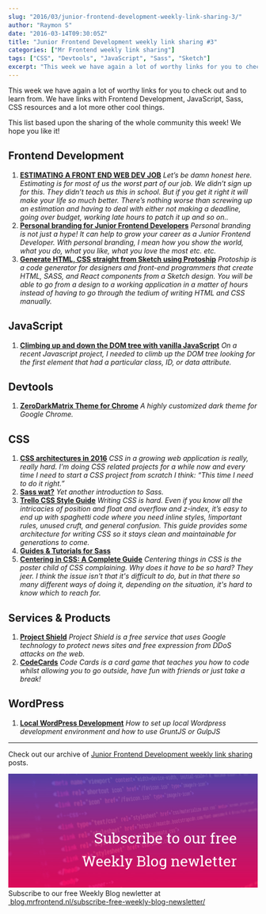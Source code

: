 ```yaml
---
slug: "2016/03/junior-frontend-development-weekly-link-sharing-3/"
author: "Raymon S"
date: "2016-03-14T09:30:05Z"
title: "Junior Frontend Development weekly link sharing #3"
categories: ["Mr Frontend weekly link sharing"]
tags: ["CSS", "Devtools", "JavaScript", "Sass", "Sketch"]
excerpt: "This week we have again a lot of worthy links for you to check out and to learn from. We have links..."
---
```


This week we have again a lot of worthy links for you to check out and to learn from. We have links with Frontend Development, JavaScript, Sass, CSS resources and a lot more other cool things.

This list based upon the sharing of the whole community this week! We hope you like it!

## Frontend Development

1. [**ESTIMATING A FRONT END WEB DEV JOB**](https://hanserino.github.io/2016/02/11/estimating-a-front-end-web-dev-job/) _Let’s be damn honest here. Estimating is for most of us the worst part of our job. We didn’t sign up for this. They didn’t teach us this in school. But if you get it right it will make your life so much better. There’s nothing worse than screwing up an estimation and having to deal with either not making a deadline, going over budget, working late hours to patch it up and so on.._
2. [**Personal branding for Junior Frontend Developers**](http://blog.mrfrontend.nl/2016/03/personal-branding-junior-frontend-developers/) _Personal branding is not just a hype! It can help to grow your career as a Junior Frontend Developer. With personal branding, I mean how you show the world, what you do, what you like, what you love the most etc. etc._
3. [**Generate HTML, CSS straight from Sketch using Protoship**](https://medium.com/sketch-app-sources/code-generator-to-create-react-projects-straight-from-design-with-clean-html-and-css-c399a8189f0d#.a26zzsdd5) _Protoship is a code generator for designers and front-end programmers that create HTML, SASS, and React components from a Sketch design. You will be able to go from a design to a working application in a matter of hours instead of having to go through the tedium of writing HTML and CSS manually._

## JavaScript

1. [**Climbing up and down the DOM tree with vanilla JavaScript**](http://gomakethings.com/climbing-up-and-down-the-dom-tree-with-vanilla-javascript/) _On a recent Javascript project, I needed to climb up the DOM tree looking for the first element that had a particular class, ID, or data attribute._

## Devtools

1. [**ZeroDarkMatrix Theme for Chrome**](https://github.com/mauricecruz/chrome-devtools-zerodarkmatrix-theme) _A highly customized dark theme for Google Chrome._

## CSS

1. **[CSS architectures in 2016](https://medium.com/@webPapaya/css-architectures-in-2016-fab5d14c9b6e#.xlfjatv28)** _CSS in a growing web application is really, really hard. I’m doing CSS related projects for a while now and every time I need to start a CSS project from scratch I think: “This time I need to do it right.”_
2. [**Sass wat?**](https://medium.com/@umayr/from-the-plains-of-css-to-the-mountains-of-sass-6e9f586bbc78#.7jl5cwrdm) _Yet another introduction to Sass._
3. [**Trello CSS Style Guide**](https://github.com/trello/trellisheets/blob/master/styleguide.md) _Writing CSS is hard. Even if you know all the intricacies of position and float and overflow and z-index, it’s easy to end up with spaghetti code where you need inline styles, !important rules, unused cruft, and general confusion. This guide provides some architecture for writing CSS so it stays clean and maintainable for generations to come._
4. [**Guides & Tutorials for Sass**](http://thesassway.com/guides)
5. [**Centering in CSS: A Complete Guide**](https://css-tricks.com/centering-css-complete-guide/) _Centering things in CSS is the poster child of CSS complaining. Why does it have to be so hard? They jeer. I think the issue isn't that it's difficult to do, but in that there so many different ways of doing it, depending on the situation, it's hard to know which to reach for._

## Services & Products

1. [**Project Shield**](https://projectshield.withgoogle.com/public/) _Project Shield is a free service that uses Google technology to protect news sites and free expression from DDoS attacks on the web._
2. [**CodeCards**](http://codecards.io/) _Code Cards is a card game that teaches you how to code whilst allowing you to go outside, have fun with friends or just take a break!_

## WordPress

1. [**Local WordPress Development**](http://slides.com/raymonschouwenaar-1/how-to-set-up-local-wordpress-development-envoirment#/) _How to set up local Wordpress development environment and how to use GruntJS or GulpJS_

* * *

Check out our archive of [Junior Frontend Development weekly link sharing](http://blog.mrfrontend.nl/category/junior-frontend-development-weekly-link-sharing/) posts.

[![Subscribe to our free Weekly Blog newletter](14-1.jpg)](http://blog.mrfrontend.nl/subscribe-free-weekly-blog-newsletter/) Subscribe to our free Weekly Blog newletter at [ blog.mrfrontend.nl/subscribe-free-weekly-blog-newsletter/](http://blog.mrfrontend.nl/subscribe-free-weekly-blog-newsletter/)